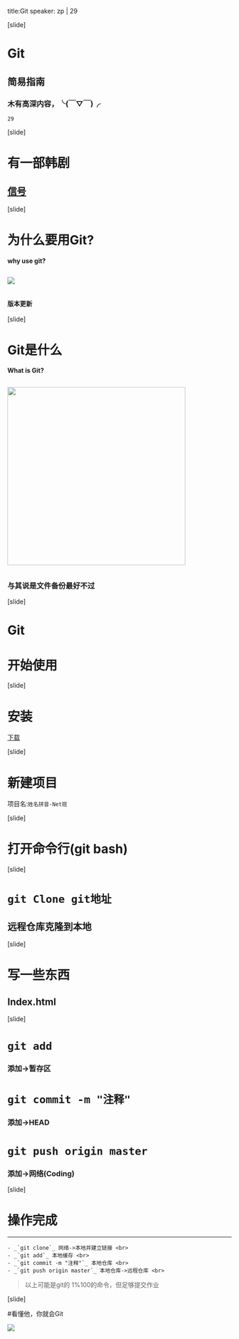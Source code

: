 title:Git
speaker: zp | 29

[slide]

# Git

## 简易指南
### 木有高深内容，╰(￣▽￣)╭

`29`

[slide]

# 有一部韩剧
## [信号](https://movie.douban.com/subject/26310143/)


[slide]

# 为什么要用Git?

#### why use git?

<img src="http://ots3ze24j.bkt.clouddn.com/word.png" style="margin:10px auto">

### `版本更新`

[slide]

# Git是什么

#### What is Git?

<img src="http://ots3ze24j.bkt.clouddn.com/sgj.png" width="400" style="margin:10px auto">

### 与其说是文件备份最好不过

[slide]

# Git

# 开始使用

[slide]

# 安装

[下载](https://git-scm.com/download/win)

[slide]

# 新建项目

项目名:` 姓名拼音-Net班 `

[slide]

# 打开命令行(git bash)

[slide]

# ```git Clone git地址```

## 远程仓库克隆到本地

[slide]

# 写一些东西

## Index.html

[slide]

# `git add`

### 添加->暂存区

# `git commit -m "注释"`

### 添加->HEAD

# `git push origin master`

### 添加->网络(Coding)

[slide]

# 操作完成

---
    - _`git clone`_ 网络->本地并建立链接 <br>
    - _`git add`_ 本地缓存 <br>
    - _`git commit -m "注释"`_ 本地仓库 <br>
    - _`git push origin master`_ 本地仓库->远程仓库 <br>

> 以上可能是git的 1%100的命令，但足够提交作业

[slide]

#看懂他，你就会Git

<img src="http://ots3ze24j.bkt.clouddn.com/git-sw.jpg">












